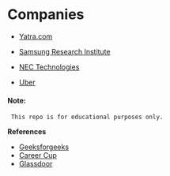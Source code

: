 # Companies
- [Yatra.com](https://github.com/rishabh115/InterviewQuestions/blob/master/Yatra.com/README.md)

- [Samsung Research Institute](https://github.com/rishabh115/InterviewQuestions/blob/master/Samsung/README.md)

- [NEC Technologies](https://github.com/rishabh115/InterviewQuestions/blob/master/NEC%20Technologies/README.md)

- [Uber](https://github.com/rishabh115/InterviewQuestions/blob/master/Uber/README.md)

#### Note:
     This repo is for educational purposes only.

<b name="ref">References</b>
- [Geeksforgeeks](http://www.geeksforgeeks.org/)
- [Career Cup](https://www.careercup.com/)
- [Glassdoor](https://www.glassdoor.co.in/index.htm)
